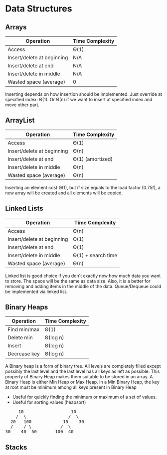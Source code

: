 # Data Structures

## Arrays

| Operation      | Time Complexity  |
| -------------  | ---------------- |
| Access                     | Θ(1) |
| Insert/delete at beginning | N/A  | 
| Insert/delete at end       | N/A  |
| Insert/delete in middle    | N/A  |
| Wasted space (average)     |  0   |

Inserting depends on how insertion should be implemented. Just override at specified index: Θ(1). Or Θ(n) if we want to
insert at specified index and move other part.

## ArrayList

| Operation      | Time Complexity  |
| -------------  | ---------------- |
| Access                     | Θ(1) |
| Insert/delete at beginning | Θ(n) | 
| Insert/delete at end       | Θ(1) (amortized) |
| Insert/delete in middle    | Θ(n) |
| Wasted space (average)     | Θ(n) |

Inserting an element cost Θ(1), but if size equals to the load factor (0.75f), a new array will be created and all
elements will be copied.

## Linked Lists

| Operation      | Time Complexity  |
| -------------  | ---------------- |
| Access                     | Θ(n) |
| Insert/delete at beginning | Θ(1) | 
| Insert/delete at end       | Θ(1) |
| Insert/delete in middle    | Θ(1) + search time |
| Wasted space (average)     | Θ(n) |

Linked list is good choice if you don't exactly now how much data you want to store. The space will be the same as data
size. Also, it is a better for removing and adding items in the middle of the data. Queue/Dequeue could be implemented
via linked list.

## Binary Heaps

| Operation      | Time Complexity  |
| -------------  | ---------------- |
| Find min/max               | Θ(1) |
| Delete min                 | Θ(log n) | 
| Insert                     | Θ(log n) |
| Decrease key               | Θ(log n) |

A Binary heap is a form of binary tree. All levels are completely filled except possibly the last level and the last
level has all keys as left as possible. This property of Binary Heap makes them suitable to be stored in an array. A
Binary Heap is either Min Heap or Max Heap. In a Min Binary Heap, the key at root must be minimum among all keys present
in Binary Heap

- Useful for quickly finding the minimum or maximum of a set of values.
- Useful for sorting values (heapsort)

<pre>
     10                  10 
    /  \                /  \  
  20   100            15    30  
  /    / \           /  \
30    40  50       100  40 
</pre>

## Stacks
